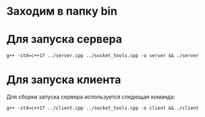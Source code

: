 # Заходим в папку bin
# Для запуска сервера
```
g++ -std=c++17 ../server.cpp ../socket_tools.cpp -o server && ./server
```
# Для запуска клиента
Для сборки запуска сервера используется следющая команда:
```
g++ -std=c++17 ../client.cpp ../socket_tools.cpp -o client && ./client
```